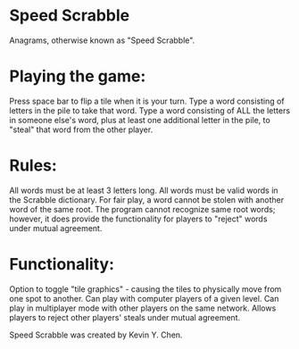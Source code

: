 Speed Scrabble
==============

Anagrams, otherwise known as "Speed Scrabble".

Playing the game:
=================
Press space bar to flip a tile when it is your turn.
Type a word consisting of letters in the pile to take that word.
Type a word consisting of ALL the letters in someone else's word, plus at least one additional letter in the pile, to "steal" that word from the other player.

Rules:
======
All words must be at least 3 letters long.
All words must be valid words in the Scrabble dictionary.
For fair play, a word cannot be stolen with another word of the same root. The program cannot recognize same root words; however, it does provide the functionality for players to "reject" words under mutual agreement.

Functionality:
==============
Option to toggle "tile graphics" - causing the tiles to physically move from one spot to another.
Can play with computer players of a given level.
Can play in multiplayer mode with other players on the same network.
Allows players to reject other players' steals under mutual agreement.

Speed Scrabble was created by Kevin Y. Chen.

